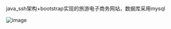 java_ssh架构+bootstrap实现的旅游电子商务网站，数据库采用mysql

![image](https://github.com/jlygit/some_personal_project/blob/master/ui_show/lvec.png)
